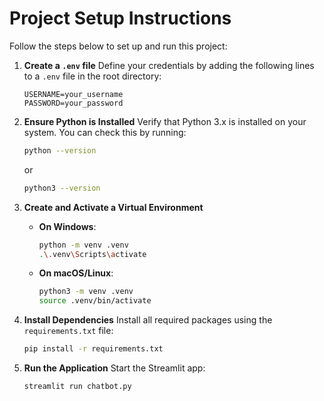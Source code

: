 # Project Setup Instructions

Follow the steps below to set up and run this project:

1. **Create a `.env` file**
   Define your credentials by adding the following lines to a `.env` file in the root directory:

   ```env
   USERNAME=your_username
   PASSWORD=your_password
   ```

2. **Ensure Python is Installed**
   Verify that Python 3.x is installed on your system. You can check this by running:

   ```bash
   python --version
   ```

   or

   ```bash
   python3 --version
   ```

3. **Create and Activate a Virtual Environment**

   - **On Windows**:

     ```bash
     python -m venv .venv
     .\.venv\Scripts\activate
     ```

   - **On macOS/Linux**:
     ```bash
     python3 -m venv .venv
     source .venv/bin/activate
     ```

4. **Install Dependencies**
   Install all required packages using the `requirements.txt` file:

   ```bash
   pip install -r requirements.txt
   ```

5. **Run the Application**
   Start the Streamlit app:
   ```bash
   streamlit run chatbot.py
   ```
